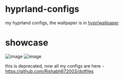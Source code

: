 # hyprland-configs
my hyprland configs,
the wallpaper is in [hypr/wallpaper](https://github.com/Rishabh672003/hyprland-configs/tree/main/hypr/wallpapers)

# showcase
![image](https://user-images.githubusercontent.com/53911515/197456390-2bc76c48-974e-4dbe-a591-7be3fe30eb6d.png)
![image](https://user-images.githubusercontent.com/53911515/197456531-413ce0c7-d4c9-4142-bd14-f105b50f809b.png)

this is deprecated, now all my configs are here - https://github.com/Rishabh672003/dotfiles
